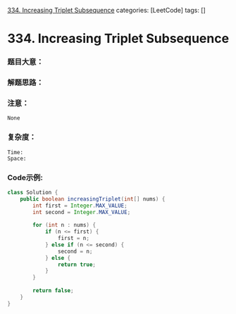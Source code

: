 [334. Increasing Triplet Subsequence](https://leetcode.com/problems/increasing-triplet-subsequence/)
categories: [LeetCode]
tags: [] 
# 334. Increasing Triplet Subsequence

### 题目大意：
    
### 解题思路：

### 注意：
    None
### 复杂度：
    Time:
    Space: 
### Code示例:
```Java
class Solution {
    public boolean increasingTriplet(int[] nums) {
        int first = Integer.MAX_VALUE;
        int second = Integer.MAX_VALUE;
        
        for (int n : nums) {
            if (n <= first) {
                first = n;
            } else if (n <= second) {
                second = n;
            } else {
                return true;
            }
        }
        
        return false;
    }
}
```

